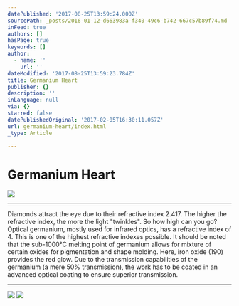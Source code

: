 ```yaml
---
datePublished: '2017-08-25T13:59:24.000Z'
sourcePath: _posts/2016-01-12-d663983a-f340-49c6-b742-667c57b89f74.md
inFeed: true
authors: []
hasPage: true
keywords: []
author:
  - name: ''
    url: ''
dateModified: '2017-08-25T13:59:23.784Z'
title: Germanium Heart
publisher: {}
description: ''
inLanguage: null
via: {}
starred: false
datePublishedOriginal: '2017-02-05T16:30:11.057Z'
url: germanium-heart/index.html
_type: Article

---
```

# Germanium Heart
![](https://the-grid-user-content.s3-us-west-2.amazonaws.com/5f8ca80f-9ca8-411e-ab97-985988352455.jpg)

---

Diamonds attract the eye due to their refractive index 2.417\. The higher the refractive index, the more the light "twinkles". So how high can you go? Optical germanium, mostly used for infrared optics, has a refractive index of 4\. This is one of the highest refractive indexes possible. It should be noted that the sub-1000°C melting point of germanium allows for mixture of certain oxides for pigmentation and shape molding. Here, iron oxide (190) provides the red glow. Due to the transmission capabilities of the germanium (a mere 50% transmission), the work has to be coated in an advanced optical coating to ensure superior transmission.

---

![](https://the-grid-user-content.s3-us-west-2.amazonaws.com/d135794c-16e6-4067-a7eb-6aae6ad1305b.jpg)
![](https://the-grid-user-content.s3-us-west-2.amazonaws.com/7d116c50-0022-43ad-904a-99d842859dcf.jpg)